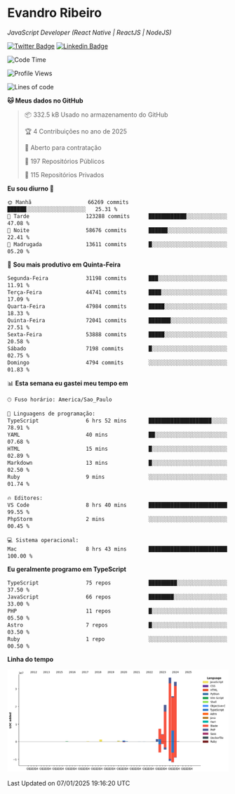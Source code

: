 # Evandro **Ribeiro**

*JavaScript Developer (React Native | ReactJS | NodeJS)*

[![Twitter Badge](https://img.shields.io/badge/-@ribeiroevandro-201B2D?style=flat-square&labelColor=201B2D&logo=twitter&logoColor=white&link=https://twitter.com/ribeiroevandro)](https://twitter.com/ribeiroevandro) 
[![Linkedin Badge](https://img.shields.io/badge/-Evandro%20Ribeiro-201B2D?style=flat-square&logo=Linkedin&logoColor=white&link=https://www.linkedin.com/in/ribeiroevandro)](https://www.linkedin.com/in/ribeiroevandro) 


<!--START_SECTION:waka-->
![Code Time](http://img.shields.io/badge/Code%20Time-4%2C228%20hrs%2022%20mins-blue)

![Profile Views](http://img.shields.io/badge/Visualizac%C3%B5es%20do%20perfil-0-blue)

![Lines of code](https://img.shields.io/badge/Desde%20o%20Hello%20World%20eu%20escrevi-133.4%20million%20linhas%20de%20c%C3%B3digo-blue)

**🐱 Meus dados no GitHub** 

> 📦 332.5 kB Usado no armazenamento do GitHub 
 > 
> 🏆 4 Contribuições no ano de 2025
 > 
> 💼 Aberto para contratação
 > 
> 📜 197 Repositórios Públicos 
 > 
> 🔑 115 Repositórios Privados 
 > 
**Eu sou diurno 🐤** 

```text
🌞 Manhã                  66269 commits       ██████░░░░░░░░░░░░░░░░░░░   25.31 % 
🌆 Tarde                  123288 commits      ████████████░░░░░░░░░░░░░   47.08 % 
🌃 Noite                  58676 commits       ██████░░░░░░░░░░░░░░░░░░░   22.41 % 
🌙 Madrugada              13611 commits       █░░░░░░░░░░░░░░░░░░░░░░░░   05.20 % 
```
📅 **Sou mais produtivo em Quinta-Feira** 

```text
Segunda-Feira            31198 commits       ███░░░░░░░░░░░░░░░░░░░░░░   11.91 % 
Terça-Feira              44741 commits       ████░░░░░░░░░░░░░░░░░░░░░   17.09 % 
Quarta-Feira             47984 commits       █████░░░░░░░░░░░░░░░░░░░░   18.33 % 
Quinta-Feira             72041 commits       ███████░░░░░░░░░░░░░░░░░░   27.51 % 
Sexta-Feira              53888 commits       █████░░░░░░░░░░░░░░░░░░░░   20.58 % 
Sábado                   7198 commits        █░░░░░░░░░░░░░░░░░░░░░░░░   02.75 % 
Domingo                  4794 commits        ░░░░░░░░░░░░░░░░░░░░░░░░░   01.83 % 
```


📊 **Esta semana eu gastei meu tempo em** 

```text
🕑︎ Fuso horário: America/Sao_Paulo

💬 Linguagens de programação: 
TypeScript               6 hrs 52 mins       ████████████████████░░░░░   78.91 % 
YAML                     40 mins             ██░░░░░░░░░░░░░░░░░░░░░░░   07.68 % 
HTML                     15 mins             █░░░░░░░░░░░░░░░░░░░░░░░░   02.89 % 
Markdown                 13 mins             █░░░░░░░░░░░░░░░░░░░░░░░░   02.50 % 
Ruby                     9 mins              ░░░░░░░░░░░░░░░░░░░░░░░░░   01.74 % 

🔥 Editores: 
VS Code                  8 hrs 40 mins       █████████████████████████   99.55 % 
PhpStorm                 2 mins              ░░░░░░░░░░░░░░░░░░░░░░░░░   00.45 % 

💻 Sistema operacional: 
Mac                      8 hrs 43 mins       █████████████████████████   100.00 % 
```

**Eu geralmente programo em TypeScript** 

```text
TypeScript               75 repos            █████████░░░░░░░░░░░░░░░░   37.50 % 
JavaScript               66 repos            ████████░░░░░░░░░░░░░░░░░   33.00 % 
PHP                      11 repos            █░░░░░░░░░░░░░░░░░░░░░░░░   05.50 % 
Astro                    7 repos             █░░░░░░░░░░░░░░░░░░░░░░░░   03.50 % 
Ruby                     1 repo              ░░░░░░░░░░░░░░░░░░░░░░░░░   00.50 % 
```



**Linha do tempo**

![Lines of Code chart](https://raw.githubusercontent.com/ribeiroevandro/ribeiroevandro/main/assets/bar_graph.png)


 Last Updated on 07/01/2025 19:16:20 UTC
<!--END_SECTION:waka-->
